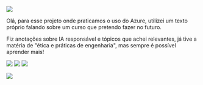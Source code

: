 ![](https://media.giphy.com/media/v1.Y2lkPWVjZjA1ZTQ3OWc2MmNiNnI1dTZxbHlnMnk4d2VhdW12c2k0dzl1MnZvaHZ2a2JkbSZlcD12MV9naWZzX3NlYXJjaCZjdD1n/3o6nULWrY2acPYILGo/giphy.gif)

Olá, para esse projeto onde praticamos o uso do Azure, utilizei um texto próprio falando sobre um curso que pretendo fazer no futuro.

Fiz anotações sobre IA responsável e tópicos que achei relevantes, já tive a matéria de "ética e práticas de engenharia", 
mas sempre é possível aprender mais!

![](https://raw.githubusercontent.com/arseniabia/images/refs/heads/main/textAzure.png)
![](https://github.com/arseniabia/images/blob/main/descri%C3%A7%C3%A3o.png?raw=true)
![](https://github.com/arseniabia/images/blob/main/descri%C3%A7%C3%A3o2.png?raw=true)

![](https://media2.giphy.com/media/v1.Y2lkPTc5MGI3NjExN2hxZ3hsMDh5NTJhZTFmd2RlamNkcjkwMzd5dzA0ODFxcWZvY3FlbyZlcD12MV9pbnRlcm5hbF9naWZfYnlfaWQmY3Q9Zw/Lp5lL9y8RYHU2C1iym/giphy.gif)
